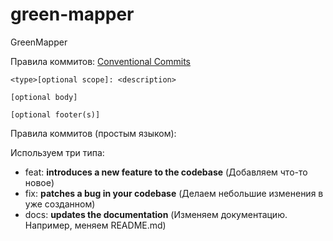 # green-mapper
GreenMapper

Правила коммитов: [Conventional Commits](https://www.conventionalcommits.org/en/v1.0.0/#summary)

```
<type>[optional scope]: <description>

[optional body]

[optional footer(s)]
```

Правила коммитов (простым языком):

Используем три типа:
- feat: **introduces a new feature to the codebase** (Добавляем что-то новое)
- fix: **patches a bug in your codebase** (Делаем небольшие изменения в уже созданном)
- docs: **updates the documentation** (Изменяем документацию. Например, меняем README.md)